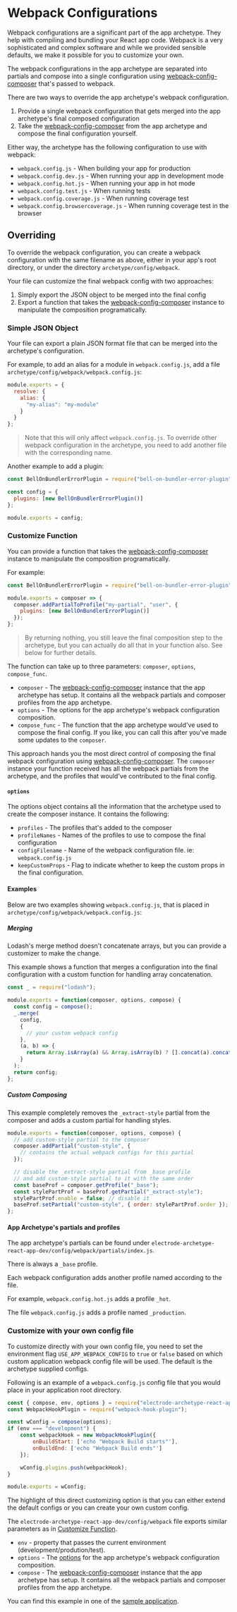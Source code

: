 # Webpack Configurations

Webpack configurations are a significant part of the app archetype. They help with compiling and bundling your React app code. Webpack is a very sophisticated and complex software and while we provided sensible defaults, we make it possible for you to customize your own.

The webpack configurations in the app archetype are separated into partials and compose into a single configuration using [webpack-config-composer] that's passed to webpack.

There are two ways to override the app archetype's webpack configuration.

1.  Provide a single webpack configuration that gets merged into the app archetype's final composed configuration
2.  Take the [webpack-config-composer] from the app archetype and compose the final configuration yourself.

Either way, the archetype has the following configuration to use with webpack:

- `webpack.config.js` - When building your app for production
- `webpack.config.dev.js` - When running your app in development mode
- `webpack.config.hot.js` - When running your app in hot mode
- `webpack.config.test.js` - When running tests
- `webpack.config.coverage.js` - When running coverage test
- `webpack.config.browsercoverage.js` - When running coverage test in the browser

## Overriding

To override the webpack configuration, you can create a webpack configuration with the same filename as above, either in your app's root directory, or under the directory `archetype/config/webpack`.

Your file can customize the final webpack config with two approaches:

1. Simply export the JSON object to be merged into the final config
2. Export a function that takes the [webpack-config-composer] instance to manipulate the composition programatically.

### Simple JSON Object

Your file can export a plain JSON format file that can be merged into the archetype's configuration.

For example, to add an alias for a module in `webpack.config.js`, add a file `archetype/config/webpack/webpack.config.js`:

```js
module.exports = {
  resolve: {
    alias: {
      "my-alias": "my-module"
    }
  }
};
```

> Note that this will only affect `webpack.config.js`. To override other webpack configuration in the archetype, you need to add another file with the corresponding name.

Another example to add a plugin:

```js
const BellOnBundlerErrorPlugin = require("bell-on-bundler-error-plugin");

const config = {
  plugins: [new BellOnBundlerErrorPlugin()]
};

module.exports = config;
```

### Customize Function

You can provide a function that takes the [webpack-config-composer] instance to manipulate the composition programatically.

For example:

```js
const BellOnBundlerErrorPlugin = require("bell-on-bundler-error-plugin");

module.exports = composer => {
  composer.addPartialToProfile("my-partial", "user", {
    plugins: [new BellOnBundlerErrorPlugin()]
  });
};
```

> By returning nothing, you still leave the final composition step to the archetype, but you can actually do all that in your function also. See below for further details.

The function can take up to three parameters: `composer`, `options`, `compose_func`.

- `composer` - The [webpack-config-composer] instance that the app archetype has setup. It contains all the webpack partials and composer profiles from the app archetype.
- `options` - The options for the app archetype's webpack configuration composition.
- `compose_func` - The function that the app archetype would've used to compose the final config. If you like, you can call this after you've made some updates to the `composer`.

This approach hands you the most direct control of composing the final webpack configuration using [webpack-config-composer]. The `composer` instance your function received has all the webpack partials from the archetype, and the profiles that would've contributed to the final config.

#### `options`

The options object contains all the information that the archetype used to create the composer instance. It contains the following:

- `profiles` - The profiles that's added to the composer
- `profileNames` - Names of the profiles to use to compose the final configuration
- `configFilename` - Name of the webpack configuration file. ie: `webpack.config.js`
- `keepCustomProps` - Flag to indicate whether to keep the custom props in the final configuration.

#### Examples

Below are two examples showing `webpack.config.js`, that is placed in `archetype/config/webpack/webpack.config.js`:

##### Merging

Lodash's merge method doesn't concatenate arrays, but you can provide a customizer to make the change.

This example shows a function that merges a configuration into the final configuration with a custom function for handling array concatenation.

```js
const _ = require("lodash");

module.exports = function(composer, options, compose) {
  const config = compose();
  _.merge(
    config,
    {
      // your custom webpack config
    },
    (a, b) => {
      return Array.isArray(a) && Array.isArray(b) ? [].concat(a).concat(b) : undefined;
    }
  );
  return config;
};
```

##### Custom Composing

This example completely removes the `_extract-style` partial from the composer and adds a custom partial for handling styles.

```js
module.exports = function(composer, options, compose) {
  // add custom-style partial to the composer
  composer.addPartial("custom-style", {
    // contains the actual webpack configs for this partial
  });

  // disable the _extract-style partial from _base profile
  // and add custom-style partial to it with the same order
  const baseProf = composer.getProfile("_base");
  const stylePartProf = baseProf.getPartial("_extract-style");
  stylePartProf.enable = false; // disable it
  baseProf.setPartial("custom-style", { order: stylePartProf.order });
};
```

#### App Archetype's partials and profiles

The app archetype's partials can be found under `electrode-archetype-react-app-dev/config/webpack/partials/index.js`.

There is always a `_base` profile.

Each webpack configuration adds another profile named according to the file.

For example, `webpack.config.hot.js` adds a profile `_hot`.

The file `webpack.config.js` adds a profile named `_production`.


### Customize with your own config file

To customize directly with your own config file, you need to set the environment flag `USE_APP_WEBPACK_CONFIG` to `true` or `false` based on which custom application webpack config file will be used. The default is the archetype supplied configs.

Following is an example of a `webpack.config.js` config file that you would place in your application root directory.
```js
const { compose, env, options } = require("electrode-archetype-react-app-dev/config/webpack");
const WebpackHookPlugin = require("webpack-hook-plugin");

const wConfig = compose(options);
if (env === "development") {
    const webpackHook = new WebpackHookPlugin({
        onBuildStart: ['echo "Webpack Build starts"'],
        onBuildEnd: ['echo "Webpack Build ends"']
    });

    wConfig.plugins.push(webpackHook);
}

module.exports = wConfig;
```
The highlight of this direct customizing option is that you can either extend the default configs or you can create your own custom config.

The `electrode-archetype-react-app-dev/config/webpack` file exports similar parameters as in [Customize Function](#customize-function).

- `env` - property that passes the current environment (development/prodution/test).
- `options` - The [options](#options) for the app archetype's webpack configuration composition.
- `compose` - The [webpack-config-composer] instance that the app archetype has setup. It contains all the webpack partials and composer profiles from the app archetype.

You can find this example in one of the [sample application](https://github.com/electrode-io/electrode/blob/master/samples/hapi-app/webpack.config.js).

[webpack-config-composer]: https://www.npmjs.com/package/webpack-config-composer
